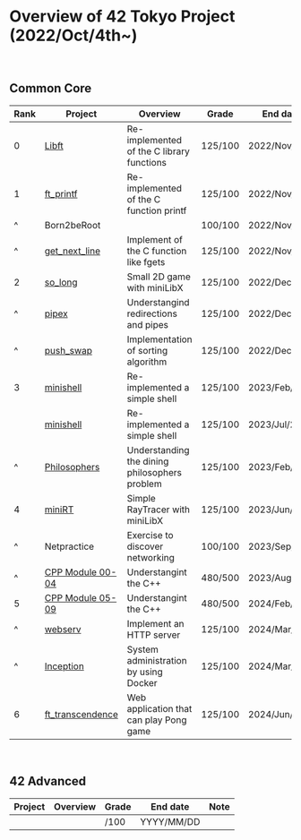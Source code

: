 # Overview of 42 Tokyo Project (2022/Oct/4th~)

<br>

## Common Core
| Rank | Project                | Overview                                      | Grade   | End date      | Note                     | 
| ---- | ---------------------- | --------------------------------------------- | ------- | ------------- | ------------------------ | 
| 0    | [Libft][1]             | Re-implemented of the C library functions     | 125/100 | 2022/Nov/14th | [42_libs][2](update ver) | 
| 1    | [ft_printf][3]         | Re-implemented of the C function printf       | 125/100 | 2022/Nov/17th |                          | 
| ^    | Born2beRoot            |                                               | 100/100 | 2022/Nov/18th |                          |
| ^    | [get_next_line][4]     | Implement of the C function like fgets        | 125/100 | 2022/Nov/23th |                          | 
| 2    | [so_long][5]           | Small 2D game with miniLibX                   | 125/100 | 2022/Dec/2nd  |                          | 
| ^    | [pipex][6]             | Understangind redirections and pipes          | 125/100 | 2022/Dec/16th |                          | 
| ^    | [push_swap][7]         | Implementation of sorting algorithm           | 125/100 | 2022/Dec/30th |                          | 
| 3    | [minishell][8]         | Re-implemented a simple shell                 | 125/100 | 2023/Feb/12th | with [weijuan82113][101] | 
|      | [minishell][13]        | Re-implemented a simple shell                 | 125/100 | 2023/Jul/26th | with [habvi][103]        | 
| ^    | [Philosophers][9]      | Understanding the dining philosophers problem | 125/100 | 2023/Feb/27th |                          | 
| 4    | [miniRT][10]           | Simple RayTracer with miniLibX      　　         | 125/100 | 2023/Jun/18th | with [molhot][102]       |
| ^    | Netpractice            | Exercise to discover networking               | 100/100 | 2023/Sep/6th  |                          | 
| ^    | [CPP Module 00-04][11] | Understangint the C++                         | 480/500 | 2023/Aug/1st  |                          | 
| 5    | [CPP Module 05-09][12] | Understangint the C++                         | 480/500 | 2024/Feb/5th  |                          | 
| ^    | [webserv][14]          | Implement an HTTP server                      | 125/100 | 2024/Mar/12th |                          | 
| ^    | [Inception][15]        | System administration by using Docker         | 125/100 | 2024/Mar/24th |                          | 
| 6    | [ft_transcendence][16] | Web application that can play Pong game       | 125/100 | 2024/Jun/24th | with [uminomae][104]     | 

[1]:https://github.com/ak0327/42_libft
[2]:https://github.com/ak0327/42_libs
[3]:https://github.com/ak0327/42_ft_printf
[4]:https://github.com/ak0327/42_get_next_line
[5]:https://github.com/ak0327/42_so_long
[6]:https://github.com/ak0327/42_pipex
[7]:https://github.com/ak0327/42_push_swap
[8]:https://github.com/minishellakirawchen/minishell_rev1
[9]:https://github.com/ak0327/42_philosophers
[10]:https://github.com/42minirt/miniRT
[11]:https://github.com/ak0327/42_CPP_Module_00-04
[12]:https://github.com/ak0327/42_CPP_Module_05-09
[13]:https://github.com/habvi/42_minishell
[14]:https://github.com/ak0327/42_webserv
[15]:https://github.com/ak0327/42_Inception
[16]:https://github.com/42trans/ft_transcendence

[101]:https://github.com/weijuan82113
[102]:https://github.com/molhot
[103]:https://github.com/habvi
[104]:https://github.com/uminomae

<br>

## 42 Advanced
| Project                | Overview                      | Grade   | End date      | Note                     | 
| ---------------------- | ----------------------------- | ------- | ------------- | ------------------------ | 
|                        |                               |    /100 | YYYY/MM/DD    |                          | 
